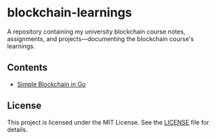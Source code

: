 # blockchain-learnings
A repository containing my university blockchain course notes, assignments, and projects—documenting the blockchain course's learnings.

## Contents

- [Simple Blockchain in Go](assignments/simple-blockchain-go/README.md)

## License

This project is licensed under the MIT License. See the [LICENSE](LICENSE) file for details.

